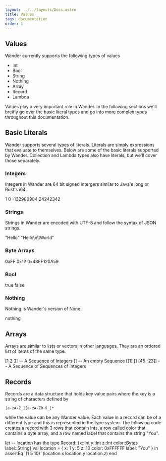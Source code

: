 ```yaml
---
layout: ../../layouts/Docs.astro
title: Values
tags: documentation
order: 1
---
```


## Values

Wander currently supports the following types of values

 - Int
 - Bool
 - String
 - Nothing
 - Array
 - Record
 - Lambda

Values play a very important role in Wander.
In the following sections we'll breifly go over the basic literal types and go into more complex types throughout this documentation.

## Basic Literals

Wander supports several types of literals.
Literals are simply expressions that evaluate to themselves.
Below are some of the basic literals supported by Wander.
Collection and Lambda types also have literals, but we'll cover those separately.

### Integers

Integers in Wander are 64 bit signed intergers similar to Java's long or Rust's i64.

<wander-code>
1
0
-132980984
24242342
</wander-code>

### Strings

Strings in Wander are encoded with UTF-8 and follow the syntax of JSON strings.

<wander-code>
"Hello"
"Hello\n\tWorld"
</wander-code>

### Byte Arrays

<wander-code>
0xFF
0x12
0x48EF120A59
</wander-code>

### Bool

<wander-code>
true
false
</wander-code>

### Nothing

Nothing is Wander's version of None.

<wander-code>
nothing
</wander-code>

## Arrays

Arrays are similar to lists or vectors in other languages.
They are an ordered list of items of the same type.

<wander-code>
[1 2 3]            -- A Sequence of Integers
[]                 -- An empty Sequence
[[1] [] [45 -23]]  -- A Sequence of Sequences of Integers
</wander-code>

## Records

Records are a data structure that holds key value pairs where the key is a string of characters defined by 

```
[a-zA-Z_][a-zA-Z0-9_]*
```

while the value can be any Wander value.
Each value in a record can be of a different type and this is represented in the type system.
The following code creates a record with 3 rows that contain Ints, a row called color that contains a byte array,
and a row named label that contains the string "You".

<wander-code>
let
  -- location has the type Record::{x::Int y::Int z::Int color::Bytes label::String}
  val location = { x: 1 y: 5 z: 10 color: 0xFFFFFF label: "You" }
in
  assertEq '(1 5 10) '(location.x location.y location.z)
end
</wander-code>
